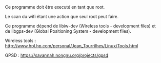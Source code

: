 Ce programme doit être executé en tant que root.

Le scan du wifi étant une action que seul root peut faire. 

Ce programme dépend de libiw-dev (Wireless tools - development files) et de libgps-dev (Global Positioning System - development files).

Wireless tools : http://www.hpl.hp.com/personal/Jean_Tourrilhes/Linux/Tools.html

GPSD : https://savannah.nongnu.org/projects/gpsd





